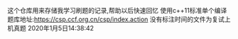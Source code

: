 这个仓库用来存储我学习刷题的记录,帮助以后快速回忆
使用c++11标准单个编译
题库地址:https://csp.ccf.org.cn/csp/index.action
没有标注时间的文件为复试上机真题
2020年1月5日14:38:42